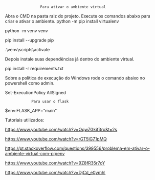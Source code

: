                     Para ativar o ambiente virtual

Abra o CMD na pasta raiz do projeto.
Execute os comandos abaixo para criar e ativar o ambiente.
python -m pip install virtualenv

python -m venv venv

pip install --upgrade pip

.\venv\scripts\activate

Depois instale suas dependências já dentro do ambiente virtual.

pip install -r requirements.txt

Sobre a política de execução do Windows rode o comando abaixo no powershell como admin.

Set-ExecutionPolicy AllSigned

                Para usar o flask

$env:FLASK_APP="main"


Tutoriais utilizados:

https://www.youtube.com/watch?v=OqwZGkif3ro&t=2s

https://www.youtube.com/watch?v=rGT5lG71pMQ

https://pt.stackoverflow.com/questions/399556/problema-em-ativar-o-ambiente-virtual-com-pipenv

https://www.youtube.com/watch?v=9Z8fR35r7oY

https://www.youtube.com/watch?v=DjCd_e0ymhI